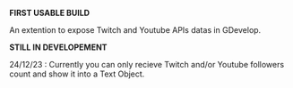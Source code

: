 **FIRST USABLE BUILD**

An extention to expose Twitch and Youtube APIs datas in GDevelop. 

**STILL IN DEVELOPEMENT**

24/12/23 :
Currently you can only recieve Twitch and/or Youtube followers count and show it into a Text Object.
